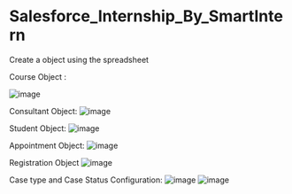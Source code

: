 # Salesforce_Internship_By_SmartIntern

Create a object using the spreadsheet 

Course Object :

![image](https://github.com/user-attachments/assets/4cfe708a-e676-4b00-8c67-2bd1f8c60b8a)


Consultant Object:
![image](https://github.com/user-attachments/assets/783c1065-4c9a-4110-a487-7d726cd49f24)


Student Object:
![image](https://github.com/user-attachments/assets/7ee1a953-0ee7-4593-8c9f-a21423829a3c)


Appointment Object:
![image](https://github.com/user-attachments/assets/d6478a3a-5d92-4693-b0ef-0161baa38e3c)


Registration Object
![image](https://github.com/user-attachments/assets/d24f29be-764a-4b4c-8042-f90d5d5566ec)


Case type and Case Status Configuration:
![image](https://github.com/user-attachments/assets/9b9ac683-080a-443f-a340-e150693698d3)
![image](https://github.com/user-attachments/assets/db6133a5-bc85-4ec6-9c72-703c37d8f06a)





